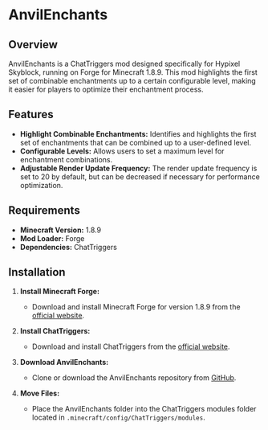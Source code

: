 # AnvilEnchants

## Overview

AnvilEnchants is a ChatTriggers mod designed specifically for Hypixel Skyblock, running on Forge for Minecraft 1.8.9. This mod highlights the first set of combinable enchantments up to a certain configurable level, making it easier for players to optimize their enchantment process.

## Features

- **Highlight Combinable Enchantments:** Identifies and highlights the first set of enchantments that can be combined up to a user-defined level.
- **Configurable Levels:** Allows users to set a maximum level for enchantment combinations.
- **Adjustable Render Update Frequency:** The render update frequency is set to 20 by default, but can be decreased if necessary for performance optimization.

## Requirements

- **Minecraft Version:** 1.8.9
- **Mod Loader:** Forge
- **Dependencies:** ChatTriggers

## Installation

1. **Install Minecraft Forge:**
   - Download and install Minecraft Forge for version 1.8.9 from the [official website](https://files.minecraftforge.net/).

2. **Install ChatTriggers:**
   - Download and install ChatTriggers from the [official website](https://www.chattriggers.com/).

3. **Download AnvilEnchants:**
   - Clone or download the AnvilEnchants repository from [GitHub](https://github.com/OnlineEXP/AnvilEnchants).

4. **Move Files:**
   - Place the AnvilEnchants folder into the ChatTriggers modules folder located in `.minecraft/config/ChatTriggers/modules`.
